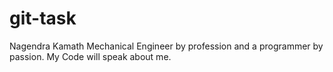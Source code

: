 # git-task
Nagendra Kamath
Mechanical Engineer by profession and a programmer by passion.
My Code will speak about me.